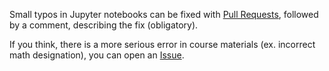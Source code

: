 Small typos in Jupyter notebooks can be fixed with [Pull Requests](https://github.com/Yorko/mlcourse.ai/pulls), followed by a comment, describing the fix (obligatory).

If you think, there is a more serious error in course materials (ex. incorrect math designation), you can open an [Issue](https://github.com/Yorko/mlcourse.ai/issues). 
